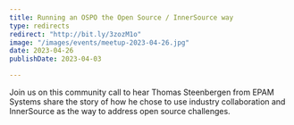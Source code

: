 ```yaml
---
title: Running an OSPO the Open Source / InnerSource way
type: redirects
redirect: "http://bit.ly/3zozM1o"
image: "/images/events/meetup-2023-04-26.jpg"
date: 2023-04-26
publishDate: 2023-04-03

---
```


Join us on this community call to hear Thomas Steenbergen from EPAM Systems share the story of how he chose to use industry collaboration and InnerSource as the way to address open source challenges.
